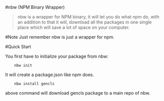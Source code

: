 #nbw (NPM Binary Wrapper) 

>nbw is a wrapper for NPM binary, it will let you do what npm do, with 
	an addition to that it will, download all the packages in one single
	place which will save a lot of space on your computer.

#Note 
	Just remember nbw is just a wrapper for npm.
	
#Quick Start

You first have to initialize your package from nbw:

```
	nbw init
```
It will create a package.json like npm does.

```
	nbw install gencls
```

above command will download gencls package to a main repo of nbw.
